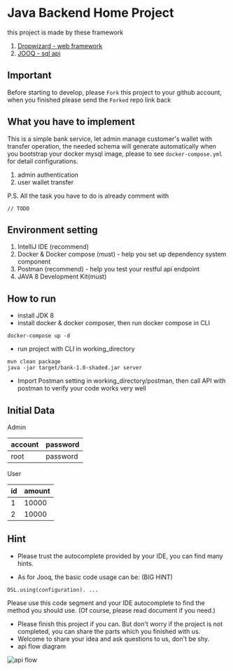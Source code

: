 # Java Backend Home Project
this project is made by these framework
1. [Dropwizard - web framework](https://www.dropwizard.io/1.3.5/docs/getting-started.html)
2. [JOOQ - sql api](https://www.jooq.org/)


## Important
Before starting to develop, please `Fork` this project to your github account, when you finished please send the `Forked` repo link back


## What you have to implement
This is a simple bank service, let admin manage customer's wallet with transfer operation,
the needed schema will generate automatically when you bootstrap your docker mysql image, please to see `docker-compose.yml` for detail configurations.
1. admin authentication
2. user wallet transfer
    
P.S. All the task you have to do is already comment with 
```
// TODO
```

## Environment setting
1. IntelliJ IDE (recommend)
2. Docker & Docker compose (must) - help you set up dependency system component
3. Postman (recommend) - help you test your restful api endpoint
4. JAVA 8 Development Kit(must)

## How to run
* install JDK 8
* install docker & docker composer, then run docker compose in CLI
```
docker-compose up -d
```
* run project with CLI in working_directory
```
mvn clean package
java -jar target/bank-1.0-shaded.jar server
```
* Import Postman setting in working_directory/postman, then call API with postman to verify your code works very well

## Initial Data
Admin

| account  | password |
|----------|----------|
| root     | password |

User

| id | amount |
|----|--------|
| 1  | 10000  |
| 2  | 10000  |

## Hint

* Please trust the autocomplete provided by your IDE, you can find many hints.

* As for Jooq, the basic code usage can be: (BIG HINT)

```
DSL.using(configuration). ...
```

Please use this code segment and your IDE autocomplete to find the method you should use. (Of course, please read document if you need.)

* Please finish this project if you can. But don't worry if the project is not completed, you can share the parts which you finished with us.
* Welcome to share your idea and ask questions to us, don't be shy.
* api flow diagram

![api flow](https://github.com/kensomanpow/java-backend-home-project/api_flow.png)
